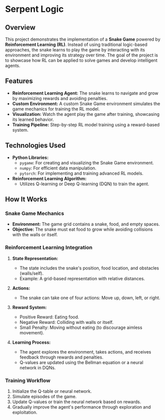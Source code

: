# Serpent Logic

## Overview
This project demonstrates the implementation of a **Snake Game** powered by **Reinforcement Learning (RL)**. Instead of using traditional logic-based approaches, the snake learns to play the game by interacting with its environment and improving its strategy over time. The goal of the project is to showcase how RL can be applied to solve games and develop intelligent agents.

## Features
- **Reinforcement Learning Agent:** The snake learns to navigate and grow by maximizing rewards and avoiding penalties.
- **Custom Environment:** A custom Snake Game environment simulates the game mechanics for training the RL model.
- **Visualization:** Watch the agent play the game after training, showcasing its learned behavior.
- **Training Pipeline:** Step-by-step RL model training using a reward-based system.

## Technologies Used
- **Python Libraries:**
  - `pygame`: For creating and visualizing the Snake Game environment.
  - `numpy`: For efficient data manipulation.
  - `pytorch`: For implementing and training advanced RL models.
- **Reinforcement Learning Algorithm:**
  - Utilizes Q-learning or Deep Q-learning (DQN) to train the agent.

## How It Works
### Snake Game Mechanics
- **Environment:** The game grid contains a snake, food, and empty spaces.
- **Objective:** The snake must eat food to grow while avoiding collisions with the walls or itself.

### Reinforcement Learning Integration
1. **State Representation:**
   - The state includes the snake's position, food location, and obstacles (walls/self).
   - Example: A grid-based representation with relative distances.

2. **Actions:**
   - The snake can take one of four actions: Move up, down, left, or right.

3. **Reward System:**
   - Positive Reward: Eating food.
   - Negative Reward: Colliding with walls or itself.
   - Small Penalty: Moving without eating (to discourage aimless movement).

4. **Learning Process:**
   - The agent explores the environment, takes actions, and receives feedback through rewards and penalties.
   - Q-values are updated using the Bellman equation or a neural network in DQNs.

### Training Workflow
1. Initialize the Q-table or neural network.
2. Simulate episodes of the game.
3. Update Q-values or train the neural network based on rewards.
4. Gradually improve the agent's performance through exploration and exploitation.
